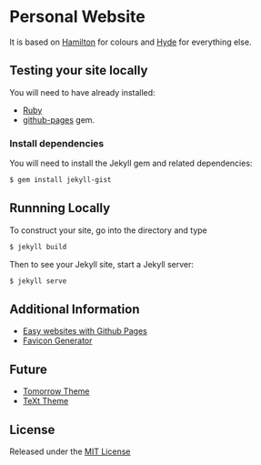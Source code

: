 # Personal Website

It is based on [Hamilton](https://github.com/zivong/jekyll-theme-hamilton) for colours and [Hyde](https://github.com/poole/hyde) for everything else.

## Testing your site locally

You will need to have already installed:

- [Ruby](https://www.ruby-lang.org/)
- [github-pages](https://github.com/github/pages-gem) gem.

### Install dependencies

You will need to install the Jekyll gem and related dependencies:

```bash
$ gem install jekyll-gist
```

## Runnning Locally

To construct your site, go into the directory and type

```bash
$ jekyll build
```

Then to see your Jekyll site, start a Jekyll server:

```bash
$ jekyll serve
```

## Additional Information

- [Easy websites with Github Pages](https://kbroman.org/simple_site/)
- [Favicon Generator](https://favicon.io/)

## Future

- [Tomorrow Theme](https://github.com/chriskempson/tomorrow-theme)
- [TeXt Theme](https://tianqi.name/jekyll-TeXt-theme/test/)

## License

Released under the [MIT License](https://github.com/ambarmendez/ambarmendez.github.io/blob/master/LICENSE.md)
